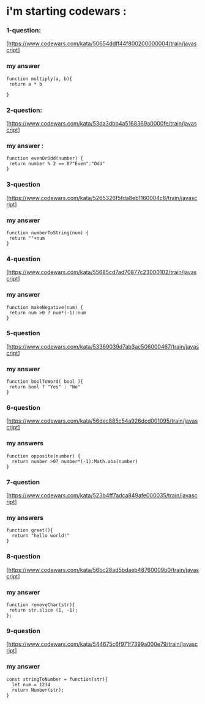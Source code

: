 # i'm starting codewars :

### 1-question:
[https://www.codewars.com/kata/50654ddff44f800200000004/train/javascript]


### my answer

``` 
function multiply(a, b){
 return a * b
  
} 
```


### 2-question: 
[https://www.codewars.com/kata/53da3dbb4a5168369a0000fe/train/javascript]
### my answer :

```
function evenOrOdd(number) {
 return number % 2 == 0?"Even":"Odd"
}
```

### 3-question

[https://www.codewars.com/kata/5265326f5fda8eb1160004c8/train/javascript]

### my answer 

```
function numberToString(num) {
 return ""+num
}
```

### 4-question

[https://www.codewars.com/kata/55685cd7ad70877c23000102/train/javascript]

### my answer 

```
function makeNegative(num) {
 return num >0 ? num*(-1):num 
}
```

### 5-question
[https://www.codewars.com/kata/53369039d7ab3ac506000467/train/javascript]
### my answer

```
function boolToWord( bool ){
 return bool ? "Yes" : "No"
}
```

### 6-question
[https://www.codewars.com/kata/56dec885c54a926dcd001095/train/javascript]

### my answers
```
function opposite(number) {
  return number >0? number*(-1):Math.abs(number)
}
```

### 7-question
[https://www.codewars.com/kata/523b4ff7adca849afe000035/train/javascript]

### my answers

```
function greet(){
  return "hello world!"
}
```

### 8-question

[https://www.codewars.com/kata/56bc28ad5bdaeb48760009b0/train/javascript]

### my answer

```
function removeChar(str){
 return str.slice (1, -1);
};
```

### 9-question

[https://www.codewars.com/kata/544675c6f971f7399a000e79/train/javascript]

### my answer

```
const stringToNumber = function(str){
  let num = 1234
  return Number(str);
}

```

